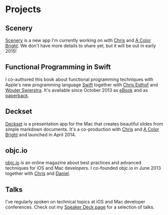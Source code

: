# Projects

## Scenery

[Scenery](https://twitter.com/getscenery) is a new app I'm currently working on with [Chris](https://twitter.com/chriseidhof) and [A Color Bright](http://acb.io). We don't have more details to share yet, but it will be out in early 2015!

## Functional Programming in Swift

I co-authored this book about functional programming techniques with Apple's new programming language [Swift](https://developer.apple.com/swift/) together with [Chris Eidhof](https://twitter.com/chriseidhof) and [Wouter Swierstra](https://twitter.com/wouterswierstra). It's available since October 2013 as [eBook](http://www..objc.io/books) and as [paperback](http://www.amazon.com/Functional-Programming-Swift-Chris-Eidhof/dp/3000480056/).

## Deckset

[Deckset](http://decksetapp.com) is a presentation app for the Mac that creates beautiful slides from simple markdown documents. It's a co-production with [Chris](https://twitter.com/chriseidhof) and [A Color Bright](http://acb.io) and launched in April 2014.

## objc.io

[objc.io](http://www.objc.io) is an online magazine about best practices and advanced techniques for iOS and Mac developers. I co-founded objc.io in June 2013 together with [Chris](https://twitter.com/chriseidhof) and [Daniel](https://twitter.com/danielboedewadt).

## Talks

I've regularly spoken on technical topics at iOS and Mac developer conferences. Check out my [Speaker Deck page](https://speakerdeck.com/floriankugler) for a selection of talks.